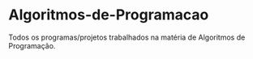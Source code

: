 # Algoritmos-de-Programacao
Todos os programas/projetos trabalhados na matéria de Algoritmos de Programação.
